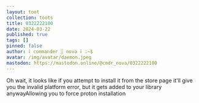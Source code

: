 ```yaml
---
layout: toot
collection: toots
title: 0322222100
date: 2024-03-22
published: true
tags: []
pinned: false
author: ⸸ commander ░ nova ⸸ :~$
avatar: /img/avatar/daemon.jpeg
mastodon: https://mastodon.online/@cmdr_nova/0322222100
---
```


Oh wait, it looks like if you attempt to install it from the store page it'll give you the invalid platform error, but it gets added to your library anywayAllowing you to force proton installation
